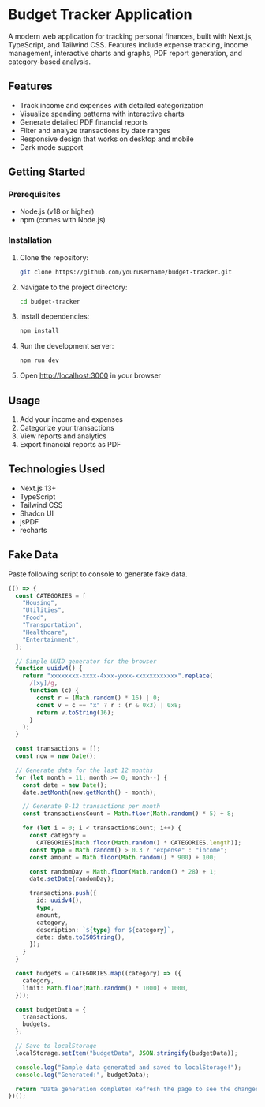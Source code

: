 # Budget Tracker Application

A modern web application for tracking personal finances, built with Next.js, TypeScript, and Tailwind CSS. Features include expense tracking, income management, interactive charts and graphs, PDF report generation, and category-based analysis.

## Features

- Track income and expenses with detailed categorization
- Visualize spending patterns with interactive charts
- Generate detailed PDF financial reports
- Filter and analyze transactions by date ranges
- Responsive design that works on desktop and mobile
- Dark mode support

## Getting Started

### Prerequisites

- Node.js (v18 or higher)
- npm (comes with Node.js)

### Installation

1. Clone the repository:

   ```bash
   git clone https://github.com/yourusername/budget-tracker.git
   ```

2. Navigate to the project directory:

   ```bash
   cd budget-tracker
   ```

3. Install dependencies:

   ```bash
   npm install
   ```

4. Run the development server:

   ```bash
   npm run dev
   ```

5. Open [http://localhost:3000](http://localhost:3000) in your browser

## Usage

1. Add your income and expenses
2. Categorize your transactions
3. View reports and analytics
4. Export financial reports as PDF

## Technologies Used

- Next.js 13+
- TypeScript
- Tailwind CSS
- Shadcn UI
- jsPDF
- recharts

## Fake Data

Paste following script to console to generate fake data.

```typescript
(() => {
  const CATEGORIES = [
    "Housing",
    "Utilities",
    "Food",
    "Transportation",
    "Healthcare",
    "Entertainment",
  ];

  // Simple UUID generator for the browser
  function uuidv4() {
    return "xxxxxxxx-xxxx-4xxx-yxxx-xxxxxxxxxxxx".replace(
      /[xy]/g,
      function (c) {
        const r = (Math.random() * 16) | 0;
        const v = c == "x" ? r : (r & 0x3) | 0x8;
        return v.toString(16);
      }
    );
  }

  const transactions = [];
  const now = new Date();

  // Generate data for the last 12 months
  for (let month = 11; month >= 0; month--) {
    const date = new Date();
    date.setMonth(now.getMonth() - month);

    // Generate 8-12 transactions per month
    const transactionsCount = Math.floor(Math.random() * 5) + 8;

    for (let i = 0; i < transactionsCount; i++) {
      const category =
        CATEGORIES[Math.floor(Math.random() * CATEGORIES.length)];
      const type = Math.random() > 0.3 ? "expense" : "income";
      const amount = Math.floor(Math.random() * 900) + 100;

      const randomDay = Math.floor(Math.random() * 28) + 1;
      date.setDate(randomDay);

      transactions.push({
        id: uuidv4(),
        type,
        amount,
        category,
        description: `${type} for ${category}`,
        date: date.toISOString(),
      });
    }
  }

  const budgets = CATEGORIES.map((category) => ({
    category,
    limit: Math.floor(Math.random() * 1000) + 1000,
  }));

  const budgetData = {
    transactions,
    budgets,
  };

  // Save to localStorage
  localStorage.setItem("budgetData", JSON.stringify(budgetData));

  console.log("Sample data generated and saved to localStorage!");
  console.log("Generated:", budgetData);

  return "Data generation complete! Refresh the page to see the changes.";
})();
```
